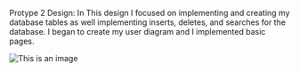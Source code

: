 Protype 2 Design: In This design I focused on implementing and creating my database tables as well implementing inserts, deletes, and searches for the database.
I began to create my user diagram and I implemented basic pages.

![This is an image](file:///C:/Users/kiamen2/Desktop/sequencedia.PNG)

